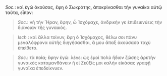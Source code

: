 

*Soc.*: καὶ ἐγὼ ἀκούσας, ἔφη ὁ Σωκράτης, ἀποκρίνασθαι τὴν γυναῖκα αὐτῷ ταῦτα, εἶπον:



>  *Soc.*: νὴ τὴν Ἥραν, ἔφην, ὦ Ἰσχόμαχε, ἀνδρικήν γε ἐπιδεικνύεις τὴν διάνοιαν τῆς γυναικός.



>  *Isch.*: καὶ ἄλλα τοίνυν, ἔφη ὁ Ἰσχόμαχος, θέλω σοι πάνυ μεγαλόφρονα αὐτῆς διηγήσασθαι, ἅ μου ἅπαξ ἀκούσασα ταχὺ ἐπείθετο.



>  *Soc.*: τὰ ποῖα; ἔφην ἐγώ: λέγε: ὡς ἐμοὶ πολὺ ἥδιον ζώσης ἀρετὴν γυναικὸς καταμανθάνειν ἢ εἰ Ζεῦξίς μοι καλὴν εἰκάσας γραφῇ γυναῖκα ἐπεδείκνυεν.